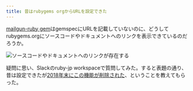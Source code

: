 ```yaml
---
title: 昔はrubygems orgからURLを設定できた
---
```

[mailgun-ruby gem](https://rubygems.org/gems/mailgun-ruby)はgemspecにURLを記載していないのに、どうしてrubygems.orgにソースコードやドキュメントへのリンクを表示できているのだろうか。

![](https://lh3.googleusercontent.com/docs/ADP-6oEOINHbQ1LJ9VtcHxGSd8TQWJe9caYgzWPzU9FfZRldA37N7t3J266YumNKFNSlzlBGHNfh4oLM-CNDW6tLvOdfbM6GzQ1yOAb_0H3DUUeyL4otSjSjgKhAaZieWFbR0cD2QzW9s40rFGumSxXoIqjz03fhK97Gvv2wLLe2_VatQxORzShzqmfj_eQxBIP2jaIAqLAmJbnsbLkqtOOR49Julowi9K5iLsrpId9UpP5OhLpThvXMGTXFCHah5vNUJz-pCHSiQjrsbFYlfSwk4jyEgzQkJpD2nPmDJ9r6ZTsqKgBsWrofAv7Sv8ix0VjY7RNriOxn8LV8IYTUnoOuqs7nb3EjNLYAWFm-9B6bVpdW9tAzGoPu26FGyjjD0Ewdy5RCi3emNo5JT2YCgNiHUJ55YpLmKrx3FN59UHWEqY9Ochr9dBMydeavook8Ia1GH63aEX1M444eP79RZ-ncCUHSWN6zEbH1OoEwHm-sLI79uFdrWd1uJ4I7sHJ1cdq1Tllm10NudJeplMjP1H5ANmsWlw8zF8a9SOjwmRiFZEVa-mZmH0FTuhmj85MTUuYjjc2DfDNuHGlfnqJDsq4tc2e421eQ13BCiVsIkSo_fPwz3TJQ64-Lc_ywwXs_cVvXzKABLgKPyMIIrtrfIHN4PzYqOqqCjcIH3dUsTDTHfYWwVYWWXmnn8RXtd5TC3IwHWKrs0etK28qpJx4RhXNfhz0VmIUNJvBurUzyQEITSIFZGHsgTRjQ3rI6qL4S8Duz28Uc7JpjMHkeasnmwqgbqJW8hhBLxVfPLTsx-8jM_JLH5arGHFzIdGAxCpm2blFWBe67NRpYRB9xOmby65gItQU23RWDf4EsnsAnmxv2-qinVNzlQwiR0zJAqC0Wec43RvcSf-X67hEFG7aE24Ot8VzsTC4W_j22E2b8Gb5o_4UoTtxrH3am8i4UEzblThQXhhiRrskapi6AedKfNYZRk2q80OwNJ-R4XhUo4ZGlKqNN7A0UQoWZmV62AKinZ9jJepUz5A28_ytBwiq3cadjIjUAReXGVq42_6gzNtzua_7Vx3I-p_3PmUiVxq9NtcM0MxJ0ceU67xNe3dpstiUeP4HEFWn1mvCC5RkHyyk7Itz_9w3tW-afAwUKm8g_7H_-DpAubTu8mdJEo4t7RlJ3jo-Udk_FTcVfuPayBSIvj0he68S20eueWOe1Ni_bdQq2rbkOhjGQUXs1xip3Mi1ykRsmsaTMOwxE-y_9EYc1mrWRuiYb "ソースコードやドキュメントへのリンクが存在する")

疑問に思い、Slackのruby-jp workspaceで質問してみた。すると表題の通り、昔は設定できたが[2018年末にこの機能が削除された](https://github.com/rubygems/rubygems.org/pull/1815)、ということを教えてもらった。
